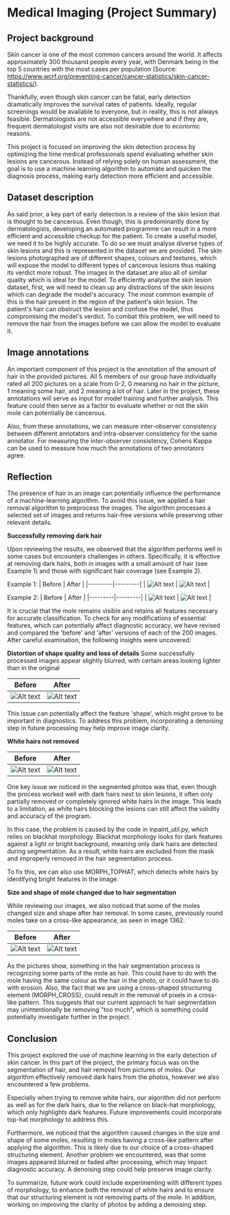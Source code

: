 # Medical Imaging (Project Summary)

## Project background
Skin cancer is one of the most common cancers around the world. It affects approximately 300 thousand people every year, with Denmark being in the top 5 countries with the most cases per population (Source: https://www.wcrf.org/preventing-cancer/cancer-statistics/skin-cancer-statistics/).

Thankfully, even though skin cancer can be fatal, early detection dramatically improves the survival rates of patients. Ideally, regular screenings would be available to everyone, but in reality, this is not always feasible. Dermatologists are not accessible everywhere and if they are, frequent dermatologist visits are also not desirable due to economic reasons. 

This project is focused on improving the skin detection process by optimizing the time medical professionals spend evaluating whether skin lesions are cancerous.  Instead of relying solely on human assessment, the goal is to use a machine learning algorithm to automate and quicken the diagnosis process, making early detection more efficient and accessible.

## Dataset description
As said prior, a key part of early detection is a review of the skin lesion that is thought to be cancerous. Even though, this is predominantly done by dermatologists, developing an automated programme can result in a more efficient and accessible checkup for the patient. To create a useful model, we need it to be highly accurate. To do so we must analyse diverse types of skin lesions and this is represented in the dataset we are provided. The skin lesions photographed are of different shapes, colours and textures, which will expose the model to different types of cancerous lesions thus making its verdict more robust. The images in the dataset are also all of similar quality which is ideal for the model. To efficiently analyse the skin lesion dataset, first, we will need to clean up any distractions of the skin lesions which can degrade the model's accuracy. The most common example of this is the hair present in the region of the patient's skin lesion. The patient's hair can obstruct the lesion and confuse the model, thus compromising the model's verdict. To combat this problem, we will need to remove the hair from the images before we can allow the model to evaluate it. 

## Image annotations
An important component of this project is the annotation of the amount of hair in the provided pictures. All 5 members of our group have individually rated all 200 pictures on a scale from 0-2, 0 meaning no hair in the picture, 1 meaning some hair, and 2 meaning a lot of hair. Later in the project, these annotations will serve as input for model training and further analysis. This feature could then serve as a factor to evaluate whether or not the skin mole can potentially be cancerous.

Also, from these annotations, we can measure inter-observer consistency between different annotators and intra-observer consistency for the same annotator. For measuring the inter-observer consistency, Cohens Kappa can be used to measure how much the annotations of two annotators agree. 

 ## Reflection

The presence of hair in an image can potentially influence the performance of a machine-learning algorithm. To avoid this issue, we applied a hair removal algorithm to preprocess the images. The algorithm processes a selected set of images and returns hair-free versions while preserving other relevant details.

**Successfully removing dark hair**

Upon reviewing the results, we observed that the algorithm performs well in some cases but encounters challenges in others. Specifically, it is effective at removing dark hairs, both in images with a small amount of hair (see Example 1) and those with significant hair coverage (see Example 2).

Example 1:
| Before | After |
|---------|---------|
| ![Alt text](example_photos/img_1186.png) | ![Alt text](example_photos/img_after_1186.png) |


Example 2:
| Before | After |
|---------|---------|
| ![Alt text](example_photos/img_1191.png) | ![Alt text](example_photos/img_after_1191.png) |


It is crucial that the mole remains visible and retains all features necessary for accurate classification. 
To check for any modifications of essential features, which can potentially affect diagnostic accuracy, we have revised and compared the 'before' and 'after' versions of each of the 200 images. After careful examination, the following insights were uncovered:

**Distortion of shape quality and loss of details** 
Some successfully processed images appear slightly blurred, with certain areas looking lighter than in the original 

| Before | After |
|---------|---------|
| ![Alt text](example_photos/img_1218.png) | ![Alt text](example_photos/img_1218_after.png) |

This issue can potentially affect the feature 'shape', which might prove to be important in diagnostics. To address this problem, incorporating a denoising step in future processing may help improve image clarity. 

**White hairs not removed**

| Before | After |
|---------|---------|
| ![Alt text](example_photos/img_1287.png) | ![Alt text](example_photos/img_after_1287.png) |

One key issue we noticed in the segmented photos was that, even though the process worked well with dark hairs next to skin lesions, it often only partially removed or completely ignored white hairs in the image. This leads to a limitation, as white hairs blocking the lesions can still affect the validity and accuracy of the program.

In this case, the problem is caused by the code in inpaint_util.py, which relies on blackhat morphology. Blackhat morphology looks for dark features against a light or bright background, meaning only dark hairs are detected during segmentation. As a result, white hairs are excluded from the mask and improperly removed in the hair segmentation process.

To fix this, we can also use MORPH_TOPHAT, which detects white hairs by identifying bright features in the image.

**Size and shape of mole changed due to hair segmentation**

While reviewing our images, we also noticed that some of the moles changed size and shape after hair removal. In some cases, previously round moles take on a cross-like appearance, as seen in image 1362.

| Before | After |
|---------|---------|
| ![Alt text](example_photos/img_1362.png) | ![Alt text](example_photos/img_after_1362.png) |

As the pictures show, something in the hair segmentation process is recognizing some parts of the mole as hair. This could have to do with the mole having the same colour as the hair in the photo, or it could have to do with erosion. Also, the fact that we are using a cross-shaped structuring element (MORPH_CROSS), could result in the removal of pixels in a cross-like pattern. This suggests that our current approach to hair segmentation may unintentionally be removing "too much", which is something could potentially investigate further in the project. 

## Conclusion 
This project explored the use of machine learning in the early detection of skin cancer. In this part of the project, the primary focus was on the segmentation of hair, and hair removal from pictures of moles. Our algorithm effectively removed dark hairs from the photos, however we also encountered a few problems. 

Especially when trying to remove white hairs, our algorithm did not perform as well as for the dark hairs, due to the reliance on black-hat morphology, which only highlights dark features. Future improvements could incorporate top-hat morphology to address this.

Furthermore, we noticed that the algorithm caused changes in the size and shape of some moles, resulting in moles having a cross-like pattern after applying the algorithm. This is likely due to our choice of a cross-shaped structuring element. Another problem we encountered, was that some images appeared blurred or faded after processing, which may impact diagnostic accuracy. A denoising step could help preserve image clarity.

To summarize, future work could include experimenting with different types of morphology, to enhance both the removal of white hairs and to ensure that our structuring element is not removing parts of the mole. In addition, working on improving the clarity of photos by adding a denoising step.

